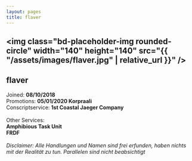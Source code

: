 ```yaml
---
layout: pages
title: flaver
---
```


## <img class="bd-placeholder-img rounded-circle" width="140" height="140" src="{{ "/assets/images/flaver.jpg" | relative_url }}" />
## flaver 
Joined: <b>08/10/2018</b><br>
Promotions: <b>05/01/2020 Korpraali</b><br>
Conscriptservice: <b>1st Coastal Jaeger Company</b><br>      
Other Services: <br><b>Amphibious Task Unit</b><br><b>FRDF</b>
<br>
<br>
*Disclaimer: Alle Handlungen und Namen sind frei erfunden, haben nichts mit der Realität zu tun. Parallelen sind nicht beabsichtigt*
<br>